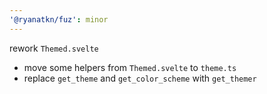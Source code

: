 ```yaml
---
'@ryanatkn/fuz': minor
---
```


rework `Themed.svelte`

- move some helpers from `Themed.svelte` to `theme.ts`
- replace `get_theme` and `get_color_scheme` with `get_themer`
